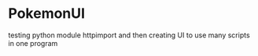 # PokemonUI
testing python module httpimport and then creating UI to use many scripts in one program
